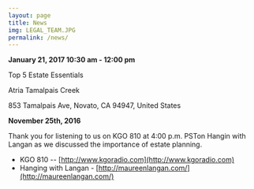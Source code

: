 ```yaml
---
layout: page
title: News
img: LEGAL_TEAM.JPG
permalink: /news/
---
```



**January 21, 2017 10:30 am - 12:00 pm**

Top 5 Estate Essentials

Atria Tamalpais Creek

853 Tamalpais Ave, Novato, CA  94947, United States

**November 25th, 2016**

Thank you for listening to us on KGO 810 at 4:00 p.m. PSTon Hangin with Langan as we discussed the importance of estate planning.

- KGO 810 -- [http://www.kgoradio.com](http://www.kgoradio.com)
- Hanging with Langan - [http://maureenlangan.com/](http://maureenlangan.com/)
